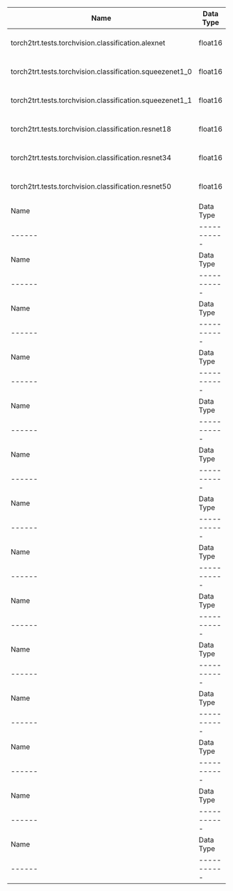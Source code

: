 | Name | Data Type | Input Shapes | torch2trt kwargs | Max Error | Throughput (PyTorch) | Throughput (TensorRT) | Latency (PyTorch) | Latency (TensorRT) |
|------|-----------|--------------|------------------|-----------|----------------------|-----------------------|-------------------|--------------------|
|                     torch2trt.tests.torchvision.classification.alexnet | float16 |        [(1, 3, 224, 224)] | {'fp16_mode': True} | 9.16E-05 | nan | 0.00E+00 | 1.2e+03 | 1.68e+03 | 2.09 | 2.57 |
|               torch2trt.tests.torchvision.classification.squeezenet1_0 | float16 |        [(1, 3, 224, 224)] | {'fp16_mode': True} | 4.88E-04 | 80.74 | 1.19E-08 | 408 | 2.37e+03 | 2.95 | 2.51 |
|               torch2trt.tests.torchvision.classification.squeezenet1_1 | float16 |        [(1, 3, 224, 224)] | {'fp16_mode': True} | 4.88E-04 | 79.71 | 1.39E-08 | 300 | 2.86e+03 | 2.77 | 2.48 |
|                    torch2trt.tests.torchvision.classification.resnet18 | float16 |        [(1, 3, 224, 224)] | {'fp16_mode': True} | 9.77E-03 | 67.51 | 5.08E-06 | 356 | 1.91e+03 | 3.16 | 2.56 |
|                    torch2trt.tests.torchvision.classification.resnet34 | float16 |        [(1, 3, 224, 224)] | {'fp16_mode': True} | 2.50E-01 | 66.11 | 3.54E-03 | 244 | 1.14e+03 | 3.95 | 1.98 |
| torch2trt.tests.torchvision.classification.resnet50 | float16 | [(1, 3, 224, 224)] | {'fp16_mode': True} | N/A | N/A | N/A | N/A | N/A |
| Name | Data Type | Input Shapes | torch2trt kwargs | Max Error | Throughput (PyTorch) | Throughput (TensorRT) | Latency (PyTorch) | Latency (TensorRT) |
|------|-----------|--------------|------------------|-----------|----------------------|-----------------------|-------------------|--------------------|
| Name | Data Type | Input Shapes | torch2trt kwargs | Max Error | Throughput (PyTorch) | Throughput (TensorRT) | Latency (PyTorch) | Latency (TensorRT) |
|------|-----------|--------------|------------------|-----------|----------------------|-----------------------|-------------------|--------------------|
| Name | Data Type | Input Shapes | torch2trt kwargs | Max Error | Throughput (PyTorch) | Throughput (TensorRT) | Latency (PyTorch) | Latency (TensorRT) |
|------|-----------|--------------|------------------|-----------|----------------------|-----------------------|-------------------|--------------------|
| Name | Data Type | Input Shapes | torch2trt kwargs | Max Error | Throughput (PyTorch) | Throughput (TensorRT) | Latency (PyTorch) | Latency (TensorRT) |
|------|-----------|--------------|------------------|-----------|----------------------|-----------------------|-------------------|--------------------|
| Name | Data Type | Input Shapes | torch2trt kwargs | Max Error | Throughput (PyTorch) | Throughput (TensorRT) | Latency (PyTorch) | Latency (TensorRT) |
|------|-----------|--------------|------------------|-----------|----------------------|-----------------------|-------------------|--------------------|
| Name | Data Type | Input Shapes | torch2trt kwargs | Max Error | Throughput (PyTorch) | Throughput (TensorRT) | Latency (PyTorch) | Latency (TensorRT) |
|------|-----------|--------------|------------------|-----------|----------------------|-----------------------|-------------------|--------------------|
| Name | Data Type | Input Shapes | torch2trt kwargs | Max Error | Throughput (PyTorch) | Throughput (TensorRT) | Latency (PyTorch) | Latency (TensorRT) |
|------|-----------|--------------|------------------|-----------|----------------------|-----------------------|-------------------|--------------------|
| Name | Data Type | Input Shapes | torch2trt kwargs | Max Error | Throughput (PyTorch) | Throughput (TensorRT) | Latency (PyTorch) | Latency (TensorRT) |
|------|-----------|--------------|------------------|-----------|----------------------|-----------------------|-------------------|--------------------|
| Name | Data Type | Input Shapes | torch2trt kwargs | Max Error | Throughput (PyTorch) | Throughput (TensorRT) | Latency (PyTorch) | Latency (TensorRT) |
|------|-----------|--------------|------------------|-----------|----------------------|-----------------------|-------------------|--------------------|
| Name | Data Type | Input Shapes | torch2trt kwargs | Max Error | Throughput (PyTorch) | Throughput (TensorRT) | Latency (PyTorch) | Latency (TensorRT) |
|------|-----------|--------------|------------------|-----------|----------------------|-----------------------|-------------------|--------------------|
| Name | Data Type | Input Shapes | torch2trt kwargs | Max Error | Throughput (PyTorch) | Throughput (TensorRT) | Latency (PyTorch) | Latency (TensorRT) |
|------|-----------|--------------|------------------|-----------|----------------------|-----------------------|-------------------|--------------------|
| Name | Data Type | Input Shapes | torch2trt kwargs | Max Error | Throughput (PyTorch) | Throughput (TensorRT) | Latency (PyTorch) | Latency (TensorRT) |
|------|-----------|--------------|------------------|-----------|----------------------|-----------------------|-------------------|--------------------|
| Name | Data Type | Input Shapes | torch2trt kwargs | Max Error | Throughput (PyTorch) | Throughput (TensorRT) | Latency (PyTorch) | Latency (TensorRT) |
|------|-----------|--------------|------------------|-----------|----------------------|-----------------------|-------------------|--------------------|
| Name | Data Type | Input Shapes | torch2trt kwargs | Max Error | Throughput (PyTorch) | Throughput (TensorRT) | Latency (PyTorch) | Latency (TensorRT) |
|------|-----------|--------------|------------------|-----------|----------------------|-----------------------|-------------------|--------------------|
